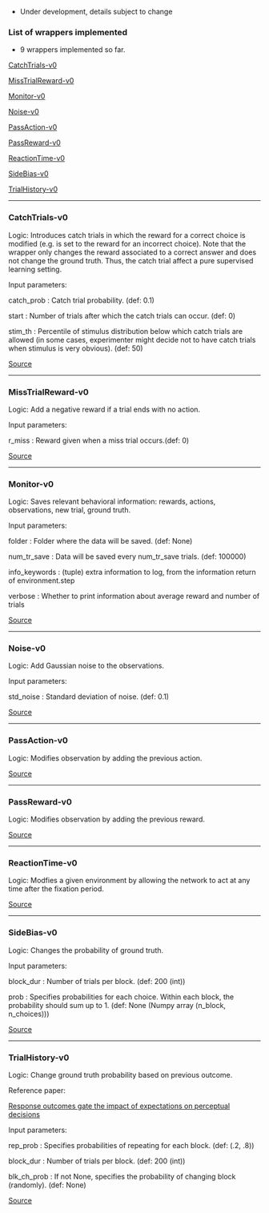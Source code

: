 * Under development, details subject to change

### List of wrappers implemented

* 9 wrappers implemented so far.

[CatchTrials-v0](#catchtrials-v0)

[MissTrialReward-v0](#misstrialreward-v0)

[Monitor-v0](#monitor-v0)

[Noise-v0](#noise-v0)

[PassAction-v0](#passaction-v0)

[PassReward-v0](#passreward-v0)

[ReactionTime-v0](#reactiontime-v0)

[SideBias-v0](#sidebias-v0)

[TrialHistory-v0](#trialhistory-v0)

___

### CatchTrials-v0

Logic: Introduces catch trials in which the reward for
         a correct choice is modified (e.g. is set to the reward for an
         incorrect choice). Note that the wrapper only changes the reward
         associated to a correct answer and does not change the ground truth.
         Thus, the catch trial affect a pure supervised learning setting.

Input parameters: 

catch_prob : Catch trial probability. (def: 0.1)

start : Number of trials after which the catch trials can occur.
        (def: 0)

stim_th : Percentile of stimulus distribution below which catch
        trials are allowed (in some cases, experimenter might decide not
        to have catch trials when  stimulus is very obvious). (def: 50)

[Source](https://github.com/gyyang/neurogym/blob/master/neurogym/wrappers/catch_trials.py)

___

### MissTrialReward-v0

Logic: Add a negative reward if a trial ends with no action.

Input parameters: 

r_miss : Reward given when a miss trial occurs.(def: 0)

[Source](https://github.com/gyyang/neurogym/blob/master/neurogym/wrappers/miss_trials_reward.py)

___

### Monitor-v0

Logic: Saves relevant behavioral information: rewards, actions, observations, new trial, ground truth.

Input parameters: 

folder : Folder where the data will be saved. (def: None)

num_tr_save : Data will be saved every num_tr_save trials.
        (def: 100000)

info_keywords : (tuple) extra information to log, from the information return of environment.step

verbose : Whether to print information about average reward and number of trials

[Source](https://github.com/gyyang/neurogym/blob/master/neurogym/wrappers/monitor.py)

___

### Noise-v0

Logic: Add Gaussian noise to the observations.

Input parameters: 

std_noise : Standard deviation of noise. (def: 0.1)

[Source](https://github.com/gyyang/neurogym/blob/master/neurogym/wrappers/noise.py)

___

### PassAction-v0

Logic: Modifies observation by adding the previous
        action.

[Source](https://github.com/gyyang/neurogym/blob/master/neurogym/wrappers/pass_action.py)

___

### PassReward-v0

Logic: Modifies observation by adding the previous
        reward.

[Source](https://github.com/gyyang/neurogym/blob/master/neurogym/wrappers/pass_reward.py)

___

### ReactionTime-v0

Logic: Modfies a given environment by allowing the network
        to act at any time after the fixation period.

[Source](https://github.com/gyyang/neurogym/blob/master/neurogym/wrappers/reaction_time.py)

___

### SideBias-v0

Logic: Changes the probability of ground truth.

Input parameters: 

block_dur : Number of trials per block. (def: 200 (int))

prob : Specifies probabilities for each choice. Within each block,
        the probability should sum up to 1.
        (def: None (Numpy array (n_block, n_choices)))

[Source](https://github.com/gyyang/neurogym/blob/master/neurogym/wrappers/side_bias.py)

___

### TrialHistory-v0

Logic: Change ground truth probability based on previous outcome.

Reference paper: 

[Response outcomes gate the impact of expectations
         on perceptual decisions](https://www.biorxiv.org/content/10.1101/433409v3)

Input parameters: 

rep_prob : Specifies probabilities of repeating for each block.
        (def: (.2, .8))

block_dur : Number of trials per block. (def: 200 (int))

blk_ch_prob : If not None, specifies the probability of changing
        block (randomly). (def: None)

[Source](https://github.com/gyyang/neurogym/blob/master/neurogym/wrappers/trial_hist.py)

